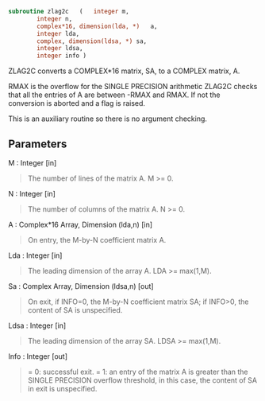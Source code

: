 ```fortran
subroutine zlag2c	(	integer	m,
		integer	n,
		complex*16, dimension(lda, *)	a,
		integer	lda,
		complex, dimension(ldsa, *)	sa,
		integer	ldsa,
		integer	info )
```

 ZLAG2C converts a COMPLEX*16 matrix, SA, to a COMPLEX matrix, A.

 RMAX is the overflow for the SINGLE PRECISION arithmetic
 ZLAG2C checks that all the entries of A are between -RMAX and
 RMAX. If not the conversion is aborted and a flag is raised.

 This is an auxiliary routine so there is no argument checking.

## Parameters
M : Integer [in]
> The number of lines of the matrix A.  M >= 0.

N : Integer [in]
> The number of columns of the matrix A.  N >= 0.

A : Complex*16 Array, Dimension (lda,n) [in]
> On entry, the M-by-N coefficient matrix A.

Lda : Integer [in]
> The leading dimension of the array A.  LDA >= max(1,M).

Sa : Complex Array, Dimension (ldsa,n) [out]
> On exit, if INFO=0, the M-by-N coefficient matrix SA; if
> INFO>0, the content of SA is unspecified.

Ldsa : Integer [in]
> The leading dimension of the array SA.  LDSA >= max(1,M).

Info : Integer [out]
> = 0:  successful exit.
> = 1:  an entry of the matrix A is greater than the SINGLE
> PRECISION overflow threshold, in this case, the content
> of SA in exit is unspecified.

